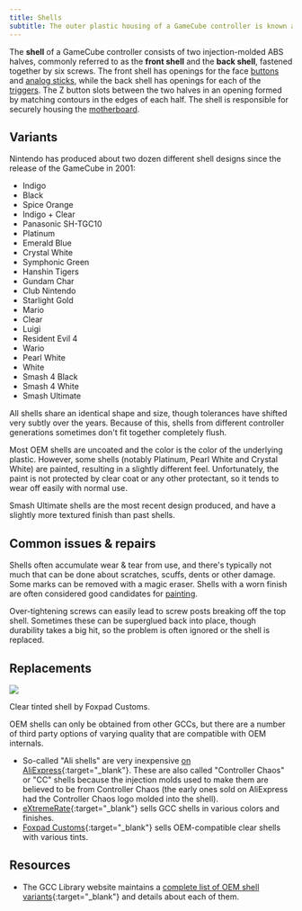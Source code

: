 ```yaml
---
title: Shells
subtitle: The outer plastic housing of a GameCube controller is known as the shell.
---
```


The **shell** of a GameCube controller consists of two injection-molded ABS halves, commonly referred to as the **front shell** and the **back shell**, fastened together by six screws. The front shell has openings for the face [buttons](/compendium/buttons) and [analog sticks](/compendium/sticks), while the back shell has openings for each of the [triggers](/compendium/triggers). The Z button slots between the two halves in an opening formed by matching contours in the edges of each half. The shell is responsible for securely housing the [motherboard](/compendium/boards).

## Variants

Nintendo has produced about two dozen different shell designs since the release of the GameCube in 2001:

- Indigo
- Black
- Spice Orange
- Indigo + Clear
- Panasonic SH-TGC10
- Platinum
- Emerald Blue
- Crystal White
- Symphonic Green
- Hanshin Tigers
- Gundam Char
- Club Nintendo
- Starlight Gold
- Mario
- Clear
- Luigi
- Resident Evil 4
- Wario
- Pearl White
- White
- Smash 4 Black
- Smash 4 White
- Smash Ultimate

All shells share an identical shape and size, though tolerances have shifted very subtly over the years. Because of this, shells from different controller generations sometimes don't fit together completely flush.

Most OEM shells are uncoated and the color is the color of the underlying plastic. However, some shells (notably Platinum, Pearl White and Crystal White) are painted, resulting in a slightly different feel. Unfortunately, the paint is not protected by clear coat or any other protectant, so it tends to wear off easily with normal use.

Smash Ultimate shells are the most recent design produced, and have a slightly more textured finish than past shells.

## Common issues & repairs

Shells often accumulate wear & tear from use, and there's typically not much that can be done about scratches, scuffs, dents or other damage. Some marks can be removed with a magic eraser. Shells with a worn finish are often considered good candidates for [painting](/compendium/shells/mods/painting).

Over-tightening screws can easily lead to screw posts breaking off the top shell. Sometimes these can be superglued back into place, though durability takes a big hit, so the problem is often ignored or the shell is replaced.

## Replacements

<aside>
  <a href="/static/compendium/foxpad-shell.jpg">
    <img src="/static/compendium/foxpad-shell-thumb.jpg">
  </a>
  <p>Clear tinted shell by Foxpad Customs.</p>
</aside>

OEM shells can only be obtained from other GCCs, but there are a number of third party options of varying quality that are compatible with OEM internals.

- So-called "Ali shells" are very inexpensive [on AliExpress](https://www.aliexpress.us/item/3256805693064809.html){:target="\_blank"}. These are also called "Controller Chaos" or "CC" shells because the injection molds used to make them are believed to be from Controller Chaos (the early ones sold on AliExpress had the Controller Chaos logo molded into the shell).
- [eXtremeRate](https://extremerate.com/collections/nintendo-gamecube-shells){:target="\_blank"} sells GCC shells in various colors and finishes.
- [Foxpad Customs](https://foxpadcustoms.com){:target="\_blank"} sells OEM-compatible clear shells with various tints.

## Resources

- The GCC Library website maintains a [complete list of OEM shell variants](https://gccontrollerlibrary.com/controllers/wired-gamecube-controller/){:target="\_blank"} and details about each of them.
